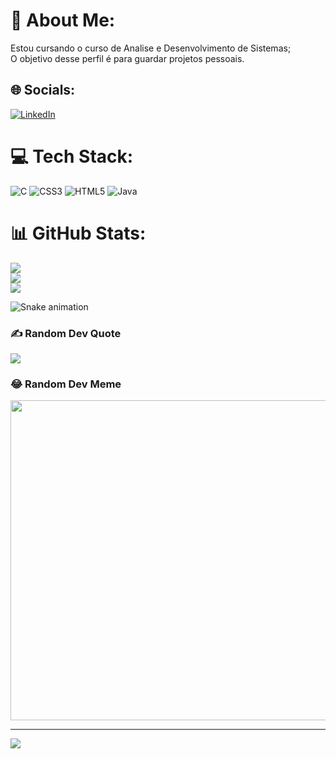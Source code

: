 # 💫 About Me:
Estou cursando o curso de Analise e Desenvolvimento de Sistemas;<br>O objetivo desse perfil é para guardar projetos pessoais.


## 🌐 Socials:
[![LinkedIn](https://img.shields.io/badge/LinkedIn-%230077B5.svg?logo=linkedin&logoColor=white)](https://linkedin.com/in/https://www.linkedin.com/in/thiago-gogola-milagres/) 

# 💻 Tech Stack:
![C](https://img.shields.io/badge/c-%2300599C.svg?style=flat&logo=c&logoColor=white) ![CSS3](https://img.shields.io/badge/css3-%231572B6.svg?style=flat&logo=css3&logoColor=white) ![HTML5](https://img.shields.io/badge/html5-%23E34F26.svg?style=flat&logo=html5&logoColor=white) ![Java](https://img.shields.io/badge/java-%23ED8B00.svg?style=flat&logo=java&logoColor=white)
# 📊 GitHub Stats:
![](https://github-readme-stats.vercel.app/api?username=thiago514&theme=dark&hide_border=true&include_all_commits=false&count_private=false)<br/>
![](https://github-readme-streak-stats.herokuapp.com/?user=thiago514&theme=dark&hide_border=true)<br/>
![](https://github-readme-stats.vercel.app/api/top-langs/?username=thiago514&theme=dark&hide_border=true&include_all_commits=false&count_private=false&layout=compact)

<img href="https://raw.githubusercontent.com/thiago/thiago/blob/output/snake.svg" alt="Snake animation" />

### ✍️ Random Dev Quote
![](https://quotes-github-readme.vercel.app/api?type=horizontal&theme=radical)

### 😂 Random Dev Meme
<img src="https://random-memer.herokuapp.com/" width="512px"/>

---
[![](https://visitcount.itsvg.in/api?id=thiago514&icon=0&color=0)](https://visitcount.itsvg.in)
